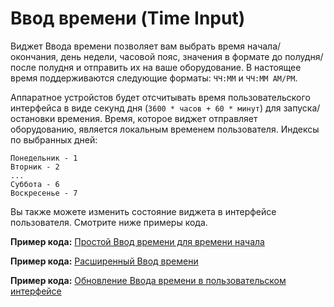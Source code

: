 # Ввод времени \(Time Input\)

Виджет Ввода времени позволяет вам выбрать время начала/окончания, день недели, часовой пояс, значения в формате до полудня/после полудня и отправить их на ваше оборудование. В настоящее время поддерживаются следующие форматы: `ЧЧ:ММ` и `ЧЧ:ММ AM/PM`.

Аппаратное устройстов будет отсчитывать время пользовательского интерфейса в виде секунд дня \(`3600 * часов + 60 * минут`\) для запуска/остановки времения. Время, которое виджет отправляет оборудованию, является локальным временем пользователя. Индексы по выбранных дней:

```text
Понедельник - 1
Вторник - 2
...
Суббота - 6
Воскресенье - 7
```

Вы также можете изменить состояние виджета в интерфейсе пользователя. Смотрите ниже примеры кода.

**Пример кода:** [Простой Ввод времени для времени начала](https://github.com/blynkkk/blynk-library/blob/master/examples/Widgets/TimeInput/SimpleTimeInput/SimpleTimeInput.ino)

**Пример кода:** [Расширенный Ввод времени](https://github.com/blynkkk/blynk-library/blob/master/examples/Widgets/TimeInput/AdvancedTimeInput/AdvancedTimeInput.ino)

**Пример кода:** [Обновление Ввода времени в пользовательском интерфейсе](https://github.com/blynkkk/blynk-library/blob/master/examples/Widgets/TimeInput/UpdateTimeInputState/UpdateTimeInputState.ino)

